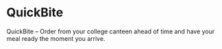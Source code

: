 # QuickBite
QuickBite – Order from your college canteen ahead of time and have your meal ready the moment you arrive.
